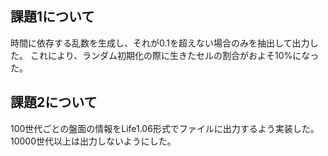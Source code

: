 ## 課題1について
時間に依存する乱数を生成し、それが0.1を超えない場合のみを抽出して出力した。
これにより、ランダム初期化の際に生きたセルの割合がおよそ10%になった。

## 課題2について
100世代ごとの盤面の情報をLife1.06形式でファイルに出力するよう実装した。
10000世代以上は出力しないようにした。